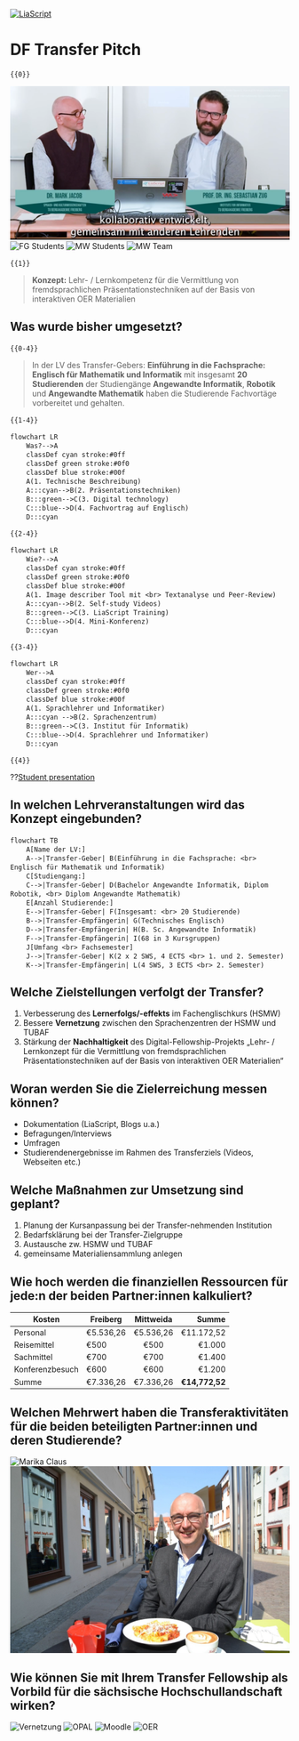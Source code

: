 <!--
author:   Mark Jacob, Marika Claus, Sebastian Zug
email:    Mark.Jacob@iuz.tu-freiberg.de
version:  0.1.0
language: de
narrator: US English Female

comment:  A pitch for a Digital Fellows transfer project


import: https://raw.githubusercontent.com/liaScript/mermaid_template/master/README.md

link:     https://cdn.jsdelivr.net/chartist.js/latest/chartist.min.css

script:   https://cdn.jsdelivr.net/chartist.js/latest/chartist.min.js

-->

[![LiaScript](https://raw.githubusercontent.com/LiaScript/LiaScript/master/badges/course.svg)](https://liascript.github.io/course/?https://github.com/markjjacob/df-pitch-2024/blob/main/pitch.md)

# DF Transfer Pitch

    {{0}}
![FG Team](/img/Mark_Sebastian.png "Tandem Fellowship Freiberg ⭐⭐⭐⭐⭐")
![FG Students](/img/FG_Students.png "Wir haben davon profitiert 😃😊😄")
![MW Students](https://www.hs-mittweida.de/fileadmin/_processed_/2/8/csm_150507_AlexHaus1_DSC_3549_bea5_Gesicht_AS43kl_ad3c22edfe.jpg "Auch wir in Mittweida wollen davon profitieren! 😄😊😃")
![MW Team](https://www.institute.hs-mittweida.de/fileadmin/_processed_/e/c/csm_20230919-IMG_2907_996b83d15a.jpg "Wir auch 🧑‍🏫👩‍🏫👨‍🏫")

    {{1}}
> **Konzept:** Lehr- / Lernkompetenz für die Vermittlung von fremdsprachlichen Präsentationstechniken auf der Basis von interaktiven OER Materialien

## Was wurde bisher umgesetzt?

    {{0-4}}
> In der LV des Transfer-Gebers: **Einführung in die Fachsprache: Englisch für Mathematik und Informatik** mit insgesamt **20 Studierenden** der Studiengänge **Angewandte Informatik**, **Robotik** und **Angewandte Mathematik** haben die Studierende Fachvortäge vorbereitet und gehalten.

    {{1-4}}
```mermaid @mermaid
flowchart LR
    Was?-->A
    classDef cyan stroke:#0ff
    classDef green stroke:#0f0
    classDef blue stroke:#00f
    A(1. Technische Beschreibung)
    A:::cyan-->B(2. Präsentationstechniken)
    B:::green-->C(3. Digital technology)
    C:::blue-->D(4. Fachvortrag auf Englisch)
    D:::cyan
```

    {{2-4}}
```mermaid @mermaid
flowchart LR
    Wie?-->A
    classDef cyan stroke:#0ff
    classDef green stroke:#0f0
    classDef blue stroke:#00f
    A(1. Image describer Tool mit <br> Textanalyse und Peer-Review)
    A:::cyan-->B(2. Self-study Videos)
    B:::green-->C(3. LiaScript Training)
    C:::blue-->D(4. Mini-Konferenz)
    D:::cyan
```

    {{3-4}}
```mermaid @mermaid
flowchart LR
    Wer-->A
    classDef cyan stroke:#0ff
    classDef green stroke:#0f0
    classDef blue stroke:#00f
    A(1. Sprachlehrer und Informatiker)
    A:::cyan -->B(2. Sprachenzentrum)
    B:::green-->C(3. Institut für Informatik)
    C:::blue-->D(4. Sprachlehrer und Informatiker)
    D:::cyan
```

    {{4}}
??[Student presentation](https://liascript.github.io/course/?https://raw.githubusercontent.com/BerndSchmecka/lia-presentation/main/presentation.md#5)


## In welchen Lehrveranstaltungen wird das Konzept eingebunden?

```mermaid @mermaid
flowchart TB
    A[Name der LV:]
    A-->|Transfer-Geber| B(Einführung in die Fachsprache: <br> Englisch für Mathematik und Informatik)
    C[Studiengang:]
    C-->|Transfer-Geber| D(Bachelor Angewandte Informatik, Diplom Robotik, <br> Diplom Angewandte Mathematik)
    E[Anzahl Studierende:]
    E-->|Transfer-Geber| F(Insgesamt: <br> 20 Studierende)
    B-->|Transfer-Empfängerin| G(Technisches Englisch)
    D-->|Transfer-Empfängerin| H(B. Sc. Angewandte Informatik)
    F-->|Transfer-Empfängerin| I(68 in 3 Kursgruppen)
    J[Umfang <br> Fachsemester]
    J-->|Transfer-Geber| K(2 x 2 SWS, 4 ECTS <br> 1. und 2. Semester)
    K-->|Transfer-Empfängerin| L(4 SWS, 3 ECTS <br> 2. Semester)
```

## Welche Zielstellungen verfolgt der Transfer?

1. Verbesserung des **Lernerfolgs/-effekts** im Fachenglischkurs (HSMW)
2. Bessere **Vernetzung** zwischen den Sprachenzentren der HSMW und TUBAF
3. Stärkung der **Nachhaltigkeit** des Digital-Fellowship-Projekts „Lehr- / Lernkonzept für die Vermittlung von fremdsprachlichen Präsentationstechniken auf der Basis von interaktiven OER Materialien“

## Woran werden Sie die Zielerreichung messen können?

- Dokumentation (LiaScript, Blogs u.a.)
- Befragungen/Interviews
- Umfragen
- Studierendenergebnisse im Rahmen des Transferziels (Videos, Webseiten etc.)

## Welche Maßnahmen zur Umsetzung sind geplant?

1. Planung der Kursanpassung bei der Transfer-nehmenden Institution
2. Bedarfsklärung bei der Transfer-Zielgruppe
3. Austausche zw. HSMW und TUBAF
4. gemeinsame Materialiensammlung anlegen

## Wie hoch werden die finanziellen Ressourcen für jede:n der beiden Partner:innen kalkuliert?

| Kosten                | Freiberg   | Mittweida | Summe          |
| --------------------- | ---------- | :-------: | -------------: |
|  Personal             | €5.536,26  | €5.536,26 | €11.172,52     |
|  Reisemittel          | €500       | €500      | €1.000         |
|  Sachmittel           | €700       | €700      | €1.400         |
|  Konferenzbesuch      | €600       | €600      | €1.200         |
|  Summe                | €7.336,26  | €7.336,26 | **€14,772,52** |

## Welchen Mehrwert haben die Transferaktivitäten für die beiden beteiligten Partner:innen und deren Studierende?

![Marika Claus](https://www.institute.hs-mittweida.de/fileadmin/_processed_/4/5/csm_Marika.Quadrat_2a80b53db8.jpeg "Marika Claus")
![Mark Jacob](/img/Mark_Jacob_Freiberg.jpg "Mark Jacob")

## Wie können Sie mit Ihrem Transfer Fellowship als Vorbild für die sächsische Hochschullandschaft wirken?

![Vernetzung](https://www.digital-kompass.de/sites/default/files/styles/2_1_680x340/public/2019-05/adobestock_231658961_austausch_und_vernetzung_w5000.jpg?h=e61280fc&itok=sOsBYbKM "Vernetzung")
![OPAL](https://tu-dresden.de/studium/ressourcen/bilder/opal/opal-logo.png/@@images/451489de-0da6-40ce-8542-1ec56b5cfb27.png "OPAL")
![Moodle](https://assets-global.website-files.com/61add382915b0a19b218de1e/64b1438b7fbf2206988c4db6_640px-Moodle-1-740x380.png "Moodle")
![OER](https://segu-geschichte.b-cdn.net/wp-content/uploads/2018/10/oer-300x200.jpeg "OER")